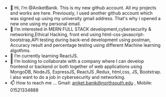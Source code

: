 - 👋 Hi, I’m @AniketBanik. This is my new github account. All my projects and works are here. Previously, I used another github account which was signed up using my university gmail address. That's why i opened a new one using my personal email. 
- 👀 I’m interested in MERN FULL STACK development,cybersecurity & networking,Ethical Hacking, front end using html-css-javascript-bootstrap,API testing during back-end development using postman, Accuracy result and percentage testing using different Machine learning algothms.
- 🌱 I’m currently learning ReactJS.
- 💞️ I’m looking to collaborate with a company where I can develop frontend or backend or both together of web applications using MongoDB, NodeJS, ExpressJS, ReactJS ,Redux, html,css, JS, Bootstrap. I also want to do a job in cybersecurity and networking. 
- 📫 How to reach me ...   Gmail: aniket.banik@northsouth.edu , Mobile: 01521334888

<!---
AniketBanik/AniketBanik is a ✨ special ✨ repository because its `README.md` (this file) appears on your GitHub profile.
You can click the Preview link to take a look at your changes.
--->
